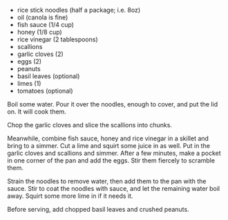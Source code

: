   * rice stick noodles (half a package; i.e. 8oz)
  * oil (canola is fine)
  * fish sauce (1/4 cup)
  * honey (1/8 cup)
  * rice vinegar (2 tablespoons)
  * scallions
  * garlic cloves (2)
  * eggs (2)
  * peanuts
  * basil leaves (optional)
  * limes (1)
  * tomatoes (optional)

Boil some water. Pour it over the noodles, enough to cover, and put the lid on. It will cook them.

Chop the garlic cloves and slice the scallions into chunks.

Meanwhile, combine fish sauce, honey and rice vinegar in a skillet and bring to a simmer. Cut a lime and squirt some juice in as well. Put in the garlic cloves and scallions and simmer. After a few minutes, make a pocket in one corner of the pan and add the eggs. Stir them fiercely to scramble them.

Strain the noodles to remove water, then add them to the pan with the sauce. Stir to coat the noodles with sauce, and let the remaining water boil away. Squirt some more lime in if it needs it.

Before serving, add chopped basil leaves and crushed peanuts.
